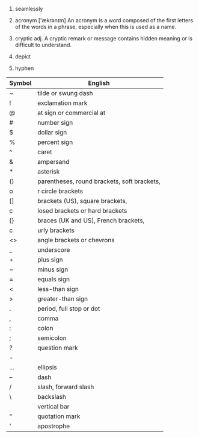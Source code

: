 1. seamlessly

2. acronym ['ækrənɪm]
    An acronym is a word composed of the first letters of the words in a phrase, especially when this is used 
    as a name. 

3. cryptic
   adj. A cryptic remark or message contains hidden meaning or is difficult to understand. 

4. depict

5. hyphen

| Symbol | English                                     |
|:-------|---------------------------------------------|
| ~      | tilde or swung dash                         |
| !      | exclamation mark                            |
| @      | at sign or commercial at                    |
| #      | number sign                                 |
| $      | dollar sign                                 |
| %      | percent sign                                |
| ^      | caret                                       |
| &      | ampersand                                   |
| *      | asterisk                                    |
| ()     | parentheses, round brackets, soft brackets, |
| o      | r circle brackets                           |
| []     | brackets (US), square brackets,             |
| c      | losed brackets or hard brackets             |
| {}     | braces (UK and US), French brackets,        |
| c      | urly brackets                               |
| <>     | angle brackets or chevrons                  |
| _      | underscore                                  |
| +      | plus sign                                   |
| −      | minus sign                                  |
| =      | equals sign                                 |
| <      | less-than sign                              |
| >      | greater-than sign                           |
| .      | period, full stop or dot                    |
| ,      | comma                                       |
| :      | colon                                       |
| ;      | semicolon                                   |
| ?      | question mark                               |
| -      |                                             |
| ...    | ellipsis                                    |
| –      | dash                                        |
| /      | slash, forward slash                        |
| \      | backslash                                   |
|        | vertical bar                                |
| “      | quotation mark                              |
| ‘      | apostrophe                                  |

